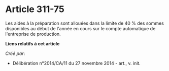 # Article 311-75

Les aides à la préparation sont allouées dans la limite de 40 % des sommes disponibles au début de l'année en cours sur le
compte automatique de l'entreprise de production.

**Liens relatifs à cet article**

_Créé par_:

  - Délibération n°2014/CA/11 du 27 novembre 2014 - art., v. init.
